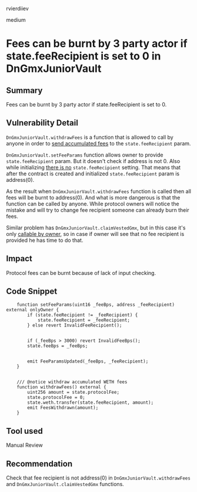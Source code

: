 rvierdiiev

medium

# Fees can be burnt by 3 party actor if state.feeRecipient is set to 0 in DnGmxJuniorVault

## Summary
Fees can be burnt by 3 party actor if state.feeRecipient is set to 0.
## Vulnerability Detail
`DnGmxJuniorVault.withdrawFees` is a function that is allowed to call by anyone in order to [send accumulated fees](https://github.com/sherlock-audit/2022-10-rage-trade/blob/main/dn-gmx-vaults/contracts/vaults/DnGmxJuniorVault.sol#L306-L311) to the `state.feeRecipient` param.

`DnGmxJuniorVault.setFeeParams` function allows owner to provide `state.feeRecipient` param. But it doesn't check if address is not 0. Also while initializing [there is no](https://github.com/sherlock-audit/2022-10-rage-trade/blob/main/dn-gmx-vaults/contracts/vaults/DnGmxJuniorVault.sol#L88-L122) `state.feeRecipient` setting. That means that after the contract is created and initialized `state.feeRecipient` param is address(0).

As the result when `DnGmxJuniorVault.withdrawFees` function is called then all fees will be burnt to address(0). And what is more dangerous is that the function can be called by anyone. While protocol owners will notice the mistake and will try to change fee recipient someone can already burn their fees.

Similar problem has `DnGmxJuniorVault.claimVestedGmx`, but in this case it's only [callable by owner](https://github.com/sherlock-audit/2022-10-rage-trade/blob/main/dn-gmx-vaults/contracts/vaults/DnGmxJuniorVault.sol#L336), so in case if owner will see that no fee recipient is provided he has time to do that.
## Impact
Protocol fees can be burnt because of lack of input checking.
## Code Snippet
```solidity
    function setFeeParams(uint16 _feeBps, address _feeRecipient) external onlyOwner {
        if (state.feeRecipient != _feeRecipient) {
            state.feeRecipient = _feeRecipient;
        } else revert InvalidFeeRecipient();


        if (_feeBps > 3000) revert InvalidFeeBps();
        state.feeBps = _feeBps;


        emit FeeParamsUpdated(_feeBps, _feeRecipient);
    }


    /// @notice withdraw accumulated WETH fees
    function withdrawFees() external {
        uint256 amount = state.protocolFee;
        state.protocolFee = 0;
        state.weth.transfer(state.feeRecipient, amount);
        emit FeesWithdrawn(amount);
    }
```
## Tool used

Manual Review

## Recommendation
Check that fee recipient is not address(0) in `DnGmxJuniorVault.withdrawFees` and `DnGmxJuniorVault.claimVestedGmx` functions.